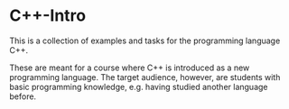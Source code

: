 # C++-Intro

This is a collection of examples and tasks for the programming language C++.

These are meant for a course where C++ is introduced as a new programming language.
The target audience, however, are students with basic programming knowledge,
e.g. having studied another language before.
